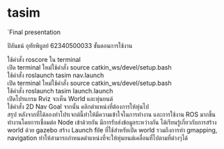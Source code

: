 # tasim
`Final presentation

ปิลันธน์ อุทัยพิบูลย์ 62340500033 ขั้นตอนการใช้งาน

ใช้คำสั่ง roscore ใน terminal<br/>
เปิด terminal ใหม่ใช้คำสั่ง source catkin_ws/devel/setup.bash<br/>
ใช้คำสั่ง roslaunch tasim nav.launch<br/>
เปิด terminal ใหม่ใช้คำสั่ง source catkin_ws/devel/setup.bash<br/>
ใช้คำสั่ง roslaunch tasim launch.launch<br/>
เปิดโปรแกรม Rviz จะเห็น World และหุ่นยนต์<br/>
ใช้คำสั่ง 2D Nav Goal จากนั้น คลิกตำแหน่งที่ต้องการให้หุ่นไป<br/>
สรุป หลังจากที่ได้ลองทำโปรเจกต์นี้ทำให้มีความเข้าใจในการทำงาน และการใช้งาน 
ROS มากขึ้น ทำงานโดยการเชื่อมต่อ Node เข้าด้วยกัน มีการรับส่งข้อมูลระหว่างกัน 
ได้เรียนรู้เกี่ยวกับการสร้าง world ด้วย gazebo สร้าง Launch file ที่ใช้สำหรัยเปิด 
world รวมถึงการทำ gmapping, navigation ทำให้สามารถกำหนดตำแหน่งที่จะให้หุ่นยนต์เคลื่อนที่ไปตามที่ต่างๆได้
